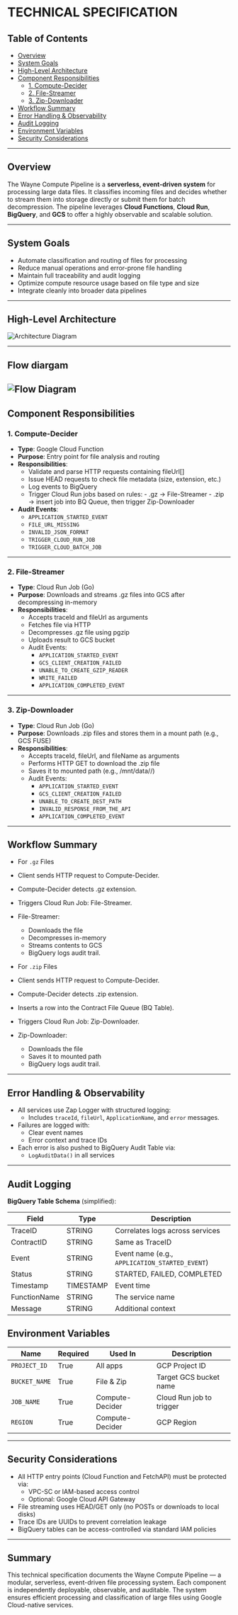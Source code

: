 # TECHNICAL SPECIFICATION

## Table of Contents

- [Overview](#overview)
- [System Goals](#system-goals)
- [High-Level Architecture](#high-level-architecture)
- [Component Responsibilities](#component-responsibilities)
  - [1. Compute-Decider](#1-compute-decider)
  - [2. File-Streamer](#2-file-streamer)
  - [3. Zip-Downloader](#3-zip-downloader)
- [Workflow Summary](#workflow-summary)
- [Error Handling & Observability](#error-handling--observability)
- [Audit Logging](#audit-logging)
- [Environment Variables](#environment-variables)
- [Security Considerations](#security-considerations)

---

## Overview

The Wayne Compute Pipeline is a **serverless, event-driven system** for processing large data files. It classifies incoming files and decides whether to stream them into storage directly or submit them for batch decompression. The pipeline leverages **Cloud Functions**, **Cloud Run**, **BigQuery**, and **GCS** to offer a highly observable and scalable solution.

---

## System Goals

- Automate classification and routing of files for processing
- Reduce manual operations and error-prone file handling
- Maintain full traceability and audit logging
- Optimize compute resource usage based on file type and size
- Integrate cleanly into broader data pipelines

---

## High-Level Architecture

![Architecture Diagram](https://github.com/user-attachments/assets/1edf4b75-e3e7-4640-8a22-74b95912b9e4)

---

## Flow diargam

## ![Flow Diagram](https://github.com/user-attachments/assets/a188d253-8142-49f8-b142-baba9285862f)

## Component Responsibilities

### 1. Compute-Decider

- **Type**: Google Cloud Function
- **Purpose**: Entry point for file analysis and routing
- **Responsibilities**:
  - Validate and parse HTTP requests containing fileUrl[]
  - Issue HEAD requests to check file metadata (size, extension, etc.)
  - Log events to BigQuery
  - Trigger Cloud Run jobs based on rules: - .gz → File-Streamer - .zip → insert job into BQ Queue, then trigger Zip-Downloader
- **Audit Events**:
  - `APPLICATION_STARTED_EVENT`
  - `FILE_URL_MISSING`
  - `INVALID_JSON_FORMAT`
  - `TRIGGER_CLOUD_RUN_JOB`
  - `TRIGGER_CLOUD_BATCH_JOB`

---

### 2. File-Streamer

- **Type**: Cloud Run Job (Go)
- **Purpose**: Downloads and streams .gz files into GCS after decompressing in-memory
- **Responsibilities**:
  - Accepts traceId and fileUrl as arguments
  - Fetches file via HTTP
  - Decompresses .gz file using pgzip
  - Uploads result to GCS bucket
  - Audit Events:
    - `APPLICATION_STARTED_EVENT`
    - `GCS_CLIENT_CREATION_FAILED`
    - `UNABLE_TO_CREATE_GZIP_READER`
    - `WRITE_FAILED`
    - `APPLICATION_COMPLETED_EVENT`

---

### 3. Zip-Downloader

- **Type**: Cloud Run Job (Go)
- **Purpose**: Downloads .zip files and stores them in a mount path (e.g., GCS FUSE)
- **Responsibilities**:
  - Accepts traceId, fileUrl, and fileName as arguments
  - Performs HTTP GET to download the .zip file
  - Saves it to mounted path (e.g., /mnt/data/<traceId>/<fileName>)
  - Audit Events:
    - `APPLICATION_STARTED_EVENT`
    - `GCS_CLIENT_CREATION_FAILED`
    - `UNABLE_TO_CREATE_DEST_PATH`
    - `INVALID_RESPONSE_FROM_THE_API`
    - `APPLICATION_COMPLETED_EVENT`

---

## Workflow Summary

- For `.gz` Files
- Client sends HTTP request to Compute-Decider.
- Compute-Decider detects .gz extension.
- Triggers Cloud Run Job: File-Streamer.
- File-Streamer:

  - Downloads the file
  - Decompresses in-memory
  - Streams contents to GCS
  - BigQuery logs audit trail.

- For `.zip` Files
- Client sends HTTP request to Compute-Decider.
- Compute-Decider detects .zip extension.
- Inserts a row into the Contract File Queue (BQ Table).
- Triggers Cloud Run Job: Zip-Downloader.
- Zip-Downloader:
  - Downloads the file
  - Saves it to mounted path
  - BigQuery logs audit trail.

---

## Error Handling & Observability

- All services use Zap Logger with structured logging:
  - Includes `traceId`, `fileUrl`, `ApplicationName`, and `error` messages.
- Failures are logged with:
  - Clear event names
  - Error context and trace IDs
- Each error is also pushed to BigQuery Audit Table via:
  - `LogAuditData()` in all services

---

## Audit Logging

**BigQuery Table Schema** (simplified):

| Field        | Type      | Description                                    |
| ------------ | --------- | ---------------------------------------------- |
| TraceID      | STRING    | Correlates logs across services                |
| ContractID   | STRING    | Same as TraceID                                |
| Event        | STRING    | Event name (e.g., `APPLICATION_STARTED_EVENT`) |
| Status       | STRING    | STARTED, FAILED, COMPLETED                     |
| Timestamp    | TIMESTAMP | Event time                                     |
| FunctionName | STRING    | The service name                               |
| Message      | STRING    | Additional context                             |

## Environment Variables

| Name          | Required | Used In         | Description              |
| ------------- | -------- | --------------- | ------------------------ |
| `PROJECT_ID`  | True     | All apps        | GCP Project ID           |
| `BUCKET_NAME` | True     | File & Zip      | Target GCS bucket name   |
| `JOB_NAME`    | True     | Compute-Decider | Cloud Run job to trigger |
| `REGION`      | True     | Compute-Decider | GCP Region               |

---

## Security Considerations

- All HTTP entry points (Cloud Function and FetchAPI) must be protected via:
  - VPC-SC or IAM-based access control
  - Optional: Google Cloud API Gateway
- File streaming uses HEAD/GET only (no POSTs or downloads to local disks)
- Trace IDs are UUIDs to prevent correlation leakage
- BigQuery tables can be access-controlled via standard IAM policies

---

## Summary

This technical specification documents the Wayne Compute Pipeline — a modular, serverless, event-driven file processing system. Each component is independently deployable, observable, and auditable. The system ensures efficient processing and classification of large files using Google Cloud-native services.
